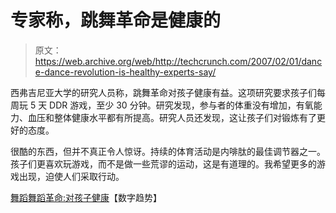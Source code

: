 # 专家称，跳舞革命是健康的

> 原文：<https://web.archive.org/web/http://techcrunch.com/2007/02/01/dance-dance-revolution-is-healthy-experts-say/>

西弗吉尼亚大学的研究人员称，跳舞革命对孩子健康有益。这项研究要求孩子们每周玩 5 天 DDR 游戏，至少 30 分钟。研究发现，参与者的体重没有增加，有氧能力、血压和整体健康水平都有所提高。研究人员还发现，这让孩子们对锻炼有了更好的态度。

很酷的东西，但并不真正令人惊讶。持续的体育活动是内啡肽的最佳调节器之一。孩子们更喜欢玩游戏，而不是做一些荒谬的运动，这是有道理的。我希望更多的游戏出现，迫使人们采取行动。

[舞蹈舞蹈革命:对孩子健康](https://web.archive.org/web/20150919045951/http://news.digitaltrends.com/article12201.html.)【数字趋势】